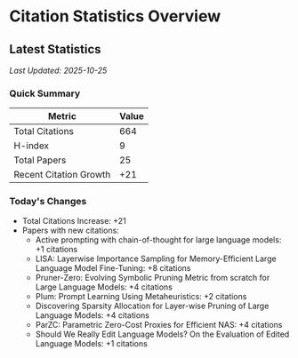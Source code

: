 # Citation Statistics Overview

## Latest Statistics
*Last Updated: 2025-10-25*

### Quick Summary
| Metric | Value |
| ------ | ----- |
| Total Citations | 664 |
| H-index | 9 |
| Total Papers | 25 |
| Recent Citation Growth | +21 |

### Today's Changes
- Total Citations Increase: +21
- Papers with new citations:
  - Active prompting with chain-of-thought for large language models: +1 citations
  - LISA: Layerwise Importance Sampling for Memory-Efficient Large Language Model Fine-Tuning: +8 citations
  - Pruner-Zero: Evolving Symbolic Pruning Metric from scratch for Large Language Models: +4 citations
  - Plum: Prompt Learning Using Metaheuristics: +2 citations
  - Discovering Sparsity Allocation for Layer-wise Pruning of Large Language Models: +4 citations
  - ParZC: Parametric Zero-Cost Proxies for Efficient NAS: +4 citations
  - Should We Really Edit Language Models? On the Evaluation of Edited Language Models: +1 citations